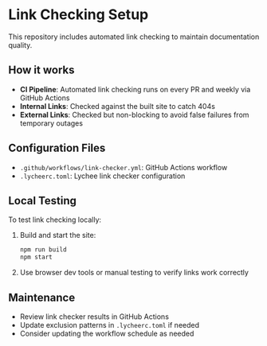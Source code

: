# Link Checking Setup

This repository includes automated link checking to maintain documentation quality.

## How it works

- **CI Pipeline**: Automated link checking runs on every PR and weekly via GitHub Actions
- **Internal Links**: Checked against the built site to catch 404s
- **External Links**: Checked but non-blocking to avoid false failures from temporary outages

## Configuration Files

- `.github/workflows/link-checker.yml`: GitHub Actions workflow
- `.lycheerc.toml`: Lychee link checker configuration

## Local Testing

To test link checking locally:

1. Build and start the site:
   ```bash
   npm run build
   npm start
   ```

2. Use browser dev tools or manual testing to verify links work correctly

## Maintenance

- Review link checker results in GitHub Actions
- Update exclusion patterns in `.lycheerc.toml` if needed
- Consider updating the workflow schedule as needed
